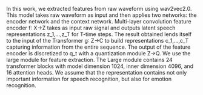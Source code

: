 In this work, we extracted features from raw waveform using wav2vec2.0. This model takes raw waveform as input and then applies two networks: the encoder network and the context network. Multi-layer convolution feature encoder f∶ X→Z takes as input raw signal and outputs latent speech representations z_1,…,z_T for T-time steps. The result obtained lends itself to the input of the Transformer g∶ Z→C to build representations c_1,…,c_T capturing information from the entire sequence. The output of the feature encoder is discretized to q_t with a quantization module Z→Q.
We use the large module for feature extraction. The Large module contains 24 transformer blocks with model dimension 1024, inner dimension 4096, and 16 attention heads. We assume that the representation contains not only important information for speech recognition, but also for emotion recognition.
